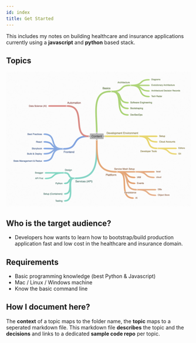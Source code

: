 ```yaml
---
id: index
title: Get Started
---
```


This includes my notes on building healthcare and insurance applications currently using a **javascript** and **python** based stack.

## Topics

[![picture of the overview of the topics](/img/overview.png)](https://embed.coggle.it/diagram/Wog4AgWJuAAB-ba-/d6269da9c39644334c504c9bffac35b287e64983792a5ec69204183aa3ad8b1f)


## Who is the target audience?

* Developers how wants to learn how to bootstrap/build production application fast and low cost in the healthcare and insurance domain.

## Requirements

* Basic programming knowledge \(best Python & Javascript\)
* Mac / Linux / Windows machine
* Know the basic command line

## How I document here? 

The **context** of a topic maps to the folder name, the **topic** maps to a seperated markdown file. This markdown file **describes** the topic and the **decisions** and links to a dedicated **sample code repo** per topic.